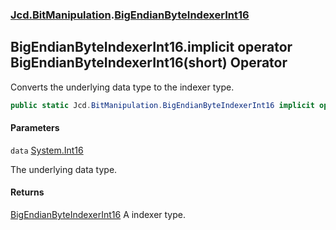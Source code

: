### [Jcd.BitManipulation](Jcd.BitManipulation.md 'Jcd.BitManipulation').[BigEndianByteIndexerInt16](Jcd.BitManipulation.BigEndianByteIndexerInt16.md 'Jcd.BitManipulation.BigEndianByteIndexerInt16')

## BigEndianByteIndexerInt16.implicit operator BigEndianByteIndexerInt16(short) Operator

Converts the underlying data type to the indexer type.

```csharp
public static Jcd.BitManipulation.BigEndianByteIndexerInt16 implicit operator BigEndianByteIndexerInt16(short data);
```

#### Parameters

<a name='Jcd.BitManipulation.BigEndianByteIndexerInt16.op_ImplicitJcd.BitManipulation.BigEndianByteIndexerInt16(short).data'></a>

`data` [System.Int16](https://docs.microsoft.com/en-us/dotnet/api/System.Int16 'System.Int16')

The underlying data type.

#### Returns

[BigEndianByteIndexerInt16](Jcd.BitManipulation.BigEndianByteIndexerInt16.md 'Jcd.BitManipulation.BigEndianByteIndexerInt16')
A indexer type.